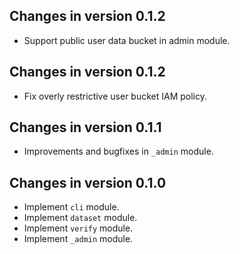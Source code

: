 ## Changes in version 0.1.2

 * Support public user data bucket in admin module.

## Changes in version 0.1.2

 * Fix overly restrictive user bucket IAM policy.

## Changes in version 0.1.1

 * Improvements and bugfixes in `_admin` module.

## Changes in version 0.1.0

 * Implement `cli` module.
 * Implement `dataset` module.
 * Implement `verify` module.
 * Implement `_admin` module.
